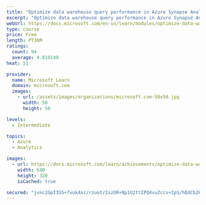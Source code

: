 ```yaml
---
title: "Optimize data warehouse query performance in Azure Synapse Analytics"
excerpt: "Optimize data warehouse query performance in Azure Synapse Analytics"
webUrl: https://docs.microsoft.com/en-us/learn/modules/optimize-data-warehouse-query-performance-azure-synapse-analytics/
type: course
price: Free
length: PT36M
ratings:
  count: 94
  average: 4.819149
heat: 51

provider:
  name: Microsoft Learn
  domain: microsoft.com
  images:
    - url: /assets/images/organizations/microsoft.com-50x50.jpg
      width: 50
      height: 50

levels:
  - Intermediate

topics:
  - Azure
  - Analytics

images:
  - url: https://docs.microsoft.com/learn/achievements/optimize-data-warehouse-query-performance-in-azure-synapse-analytics-social.png
    width: 640
    height: 320
    isCached: true

secured: "jvnc2GpI3S5+7vok4xz/rzuot/2szOR+Np1U2ttIPQ4vuZccv+IpS/hQdCb2KMDtzBhzZ0r4rezKCvH9UpWImGJmrorC86Ax8FNpcFq/kqIRylbjgK0qj3AIgocQXuP+K1khgV6DY5+xavL+YbpFxu9K3nqTD6fzqEBP2fUd+4a+tqlQwQjdN4c6HC4RPcDB+9jICnI+HFcXNikaBiO/7aiZHZKCEGu8ArPUbx8f73npwNKjPlGLqoiDR0sjnhp8cEjgtjbO9qhVBKKauuk086G375SA43v6oMmg6b+T9A5A3+9YS4PSQUsNYaSJbYnTmvce0r8bZDaIs4w2YfiX2l7x5G+hRUbOcFZ10ODANyEvy/WIzuVF2IgWaEUtWzD7PIVclGM2GkgCf4NOfWvz9LcSBA8tDUA7k/QpkDnCQVI=;80vXa4CZQUeMeVRpqgn26g=="
---
```


